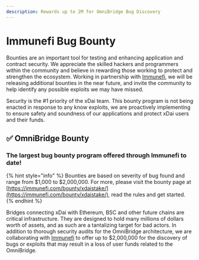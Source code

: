 ```yaml
---
description: Rewards up to 2M for OmniBridge Bug Discovery
---
```


# Immunefi Bug Bounty

Bounties are an important tool for testing and enhancing application and contract security. We appreciate the skilled hackers and programmers within the community and believe in rewarding those working to protect and strengthen the ecosystem. Working in partnership with [Immunefi](https://immunefi.com/),  we will be releasing additional bounties in the near future, and invite the community to help identify any possible exploits we may have missed. 

Security is the \#1 priority of the xDai team. This bounty program is not being enacted in response to any know exploits, we are proactively implementing to ensure safety and soundness of our applications and protect xDai users and their funds.

## ✅ OmniBridge Bounty

### **The largest bug bounty program offered through Immunefi to date!**

{% hint style="info" %}
Bounties are based on severity of bug found and range from $1,000 to $2,000,000. For more, please visit the bounty page at [https://immunefi.com/bounty/xdaistake/](https://immunefi.com/bounty/xdaistake/), read the rules and get started.
{% endhint %}

Bridges connecting xDai with Ethereum, BSC and other future chains are critical infrastructure. They are designed to hold many millions of dollars worth of assets, and as such are a tantalizing target for bad actors. In addition to thorough security audits for the OmniBridge architecture, we are collaborating with [Immunefi](https://immunefi.com/) to offer up to $2,000,000 for the discovery of bugs or exploits that may result in a loss of user funds related to the OmniBridge. 







